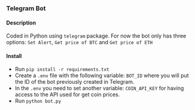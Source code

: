 ### Telegram Bot

#### Description
Coded in Python using `telegram` package. For now the bot only has three options: `Set Alert`, `Get price of BTC` and `Get price of ETH`

#### Install
- Run `pip install -r requirements.txt`
- Create a `.env` file with the following variable: `BOT_ID` where you will put the ID of the bot previously created in Telegram.
- In the `.env` you need to set another variable: `COIN_API_KEY` for having access to the API used for get coin prices.
- Run `python bot.py`
